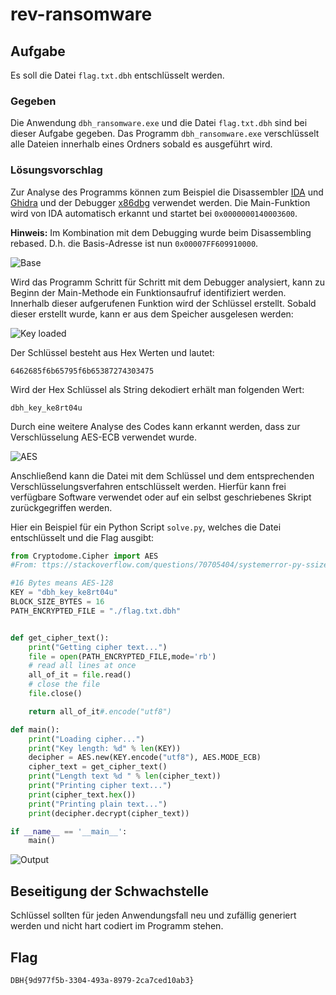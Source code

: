 # rev-ransomware

## Aufgabe

Es soll die Datei `flag.txt.dbh` entschlüsselt werden.

### Gegeben

Die Anwendung `dbh_ransomware.exe` und die Datei `flag.txt.dbh` sind bei dieser Aufgabe gegeben. Das Programm `dbh_ransomware.exe` verschlüsselt alle Dateien innerhalb eines Ordners sobald es ausgeführt wird.

### Lösungsvorschlag

Zur Analyse des Programms können zum Beispiel die Disassembler [IDA](https://hex-rays.com/) und [Ghidra](https://ghidra-sre.org/) und der Debugger [x86dbg](https://github.com/x64dbg/x64dbg) verwendet werden.
Die Main-Funktion wird von IDA automatisch erkannt und startet bei 
`0x0000000140003600`.

**Hinweis:** Im Kombination mit dem Debugging wurde beim Disassembling rebased. D.h. die Basis-Adresse ist nun  `0x00007FF609910000`.

![Base](screenshots/rebase_addresses.png)

Wird das Programm Schritt für Schritt mit dem Debugger analysiert, kann zu Beginn der Main-Methode ein Funktionsaufruf identifiziert werden.
Innerhalb dieser aufgerufenen Funktion wird der Schlüssel erstellt. Sobald dieser erstellt wurde, kann er aus dem Speicher ausgelesen werden:

![Key loaded](screenshots/key_loaded.png)

Der Schlüssel besteht aus Hex Werten und lautet:

```
6462685f6b65795f6b65387274303475
```

Wird der Hex Schlüssel als String dekodiert erhält man folgenden Wert:

```
dbh_key_ke8rt04u
```

Durch eine weitere Analyse des Codes kann erkannt werden, dass zur Verschlüsselung AES-ECB verwendet wurde.

![AES](screenshots/aes_mode.png)

Anschließend kann die Datei mit dem Schlüssel und dem entsprechenden Verschlüsselungsverfahren entschlüsselt werden. Hierfür kann frei verfügbare Software verwendet oder auf ein selbst geschriebenes Skript zurückgegriffen werden.

Hier ein Beispiel für ein Python Script `solve.py`, welches die Datei entschlüsselt und die Flag ausgibt:

```Python
from Cryptodome.Cipher import AES
#From: ttps://stackoverflow.com/questions/70705404/systemerror-py-ssize-t-clean-macro-must-be-defined-for-formats

#16 Bytes means AES-128
KEY = "dbh_key_ke8rt04u"
BLOCK_SIZE_BYTES = 16
PATH_ENCRYPTED_FILE = "./flag.txt.dbh"


def get_cipher_text():
	print("Getting cipher text...")
	file = open(PATH_ENCRYPTED_FILE,mode='rb')
	# read all lines at once
	all_of_it = file.read()
	# close the file
	file.close()

	return all_of_it#.encode("utf8")

def main():
	print("Loading cipher...")
	print("Key length: %d" % len(KEY))
	decipher = AES.new(KEY.encode("utf8"), AES.MODE_ECB)
	cipher_text = get_cipher_text()
	print("Length text %d " % len(cipher_text))
	print("Printing cipher text...")
	print(cipher_text.hex())
	print("Printing plain text...")
	print(decipher.decrypt(cipher_text))

if __name__ == '__main__':
	main()

```

![Output](screenshots/solution.png)

## Beseitigung der Schwachstelle

Schlüssel sollten für jeden Anwendungsfall neu und zufällig generiert werden und nicht hart codiert im Programm stehen.

## Flag
```
DBH{9d977f5b-3304-493a-8979-2ca7ced10ab3}
```
